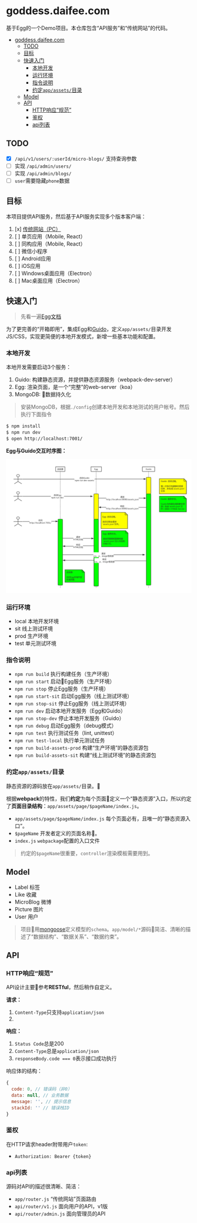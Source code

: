 # goddess.daifee.com

基于Egg的一个Demo项目。本仓库包含“API服务”和“传统网站”的代码。


- [goddess.daifee.com](#goddessdaifeecom)
  - [TODO](#todo)
  - [目标](#%E7%9B%AE%E6%A0%87)
  - [快速入门](#%E5%BF%AB%E9%80%9F%E5%85%A5%E9%97%A8)
    - [本地开发](#%E6%9C%AC%E5%9C%B0%E5%BC%80%E5%8F%91)
    - [运行环境](#%E8%BF%90%E8%A1%8C%E7%8E%AF%E5%A2%83)
    - [指令说明](#%E6%8C%87%E4%BB%A4%E8%AF%B4%E6%98%8E)
    - [约定`app/assets/`目录](#%E7%BA%A6%E5%AE%9Aappassets%E7%9B%AE%E5%BD%95)
  - [Model](#model)
  - [API](#api)
    - [HTTP响应“规范”](#http%E5%93%8D%E5%BA%94%E8%A7%84%E8%8C%83)
    - [鉴权](#%E9%89%B4%E6%9D%83)
    - [api列表](#api%E5%88%97%E8%A1%A8)

## TODO

- [x] `/api/v1/users/:userId/micro-blogs/` 支持查询参数
- [ ] 实现 `/api/admin/users/`
- [ ] 实现 `/api/admin/blogs/`
- [ ] `user`需要隐藏`phone`数据

## 目标

本项目提供API服务，然后基于API服务实现多个版本客户端：

1. [x] [传统网站（PC）](https://goddess.daifee.com/recommended/)
2. [ ] 单页应用（Mobile, React）
3. [ ] 同构应用（Mobile, React）
4. [ ] 微信小程序
5. [ ] Android应用
6. [ ] iOS应用
7. [ ] Windows桌面应用（Electron）
8. [ ] Mac桌面应用（Electron）


## 快速入门

> 先看一遍[Egg文档](https://eggjs.org/zh-cn/intro/)

为了更完善的“开箱即用”，集成Egg和[Guido](https://github.com/zuzucheFE/guido/)，定义`app/assets/`目录开发 JS/CSS，实现更简便的本地开发模式，新增一些基本功能和配置。


### 本地开发

本地开发需要启动3个服务：

1. Guido: 构建静态资源，并提供静态资源服务（webpack-dev-server）
2. Egg: 渲染页面，是一个“完整”的web-server（koa）
3. MongoDB: 数据持久化

> 安装MongoDB，根据`./config`创建本地开发和本地测试的用户帐号。然后执行下面指令
```bash
$ npm install
$ npm run dev
$ open http://localhost:7001/
```

**Egg与Guido交互时序图：**

![本地开发时序图](./docs/Egg&Guido本地开发原理.jpg)


### 运行环境

- local 本地开发环境
- sit 线上测试环境
- prod 生产环境
- test 单元测试环境


### 指令说明

- `npm run build` 执行构建任务（生产环境）
- `npm run start` 启动Egg服务（生产环境）
- `npm run stop` 停止Egg服务（生产环境）
- `npm run start-sit` 启动Egg服务（线上测试环境）
- `npm run stop-sit` 停止Egg服务（线上测试环境）
- `npm run dev` 启动本地开发服务（Egg和Guido）
- `npm run stop-dev`  停止本地开发服务（Guido）
- `npm run debug` 启动Egg服务（debug模式）
- `npm run test` 执行测试任务（lint, unittest）
- `npm run test-local` 执行单元测试任务
- `npm run build-assets-prod` 构建“生产环境”的静态资源包
- `npm run build-assets-sit` 构建“线上测试环境”的静态资源包


### 约定`app/assets/`目录

静态资源的源码放在`app/assets/`目录。

根据**webpack**的特性，我们**约定**为每个页面定义一个“静态资源”入口，所以约定了**页面目录结构**：`app/assets/page/$pageName/index.js`。

- `app/assets/page/$pageName/index.js` 每个页面必有，且唯一的“静态资源入口”。
- `$pageName` 开发者定义的页面名称。
- `index.js` `webpackage`配置的入口文件

> 约定的`$pageName`很重要，`controller`渲染模板需要用到。


## Model

- Label 标签
- Like 收藏
- MicroBlog 微博
- Picture 图片
- User 用户

> 项目用[mongoose](https://mongoosejs.com/)定义模型的`schema`。`app/model/*`源码简洁、清晰的描述了“数据结构”、“数据关系”、“数据约束”。

## API

### HTTP响应“规范”

API设计主要参考**RESTful**，然后稍作自定义。

**请求：**

1. `Content-Type`只支持`application/json`
2.

**响应：**

1. `Status Code`总是200
2. `Content-Type`总是`application/json`
3. `responseBody.code === 0`表示接口成功执行

响应体的结构：
```js
{
  code: 0, // 错误码（非0）
  data: null, // 业务数据
  message: '', // 提示信息
  stackId: '' // 错误栈ID
}
```

### 鉴权

在HTTP请求header附带用户`token`:

* `Authorization: Bearer {token}`


### api列表

源码对API的描述很清晰、简洁：

- `app/router.js` “传统网站”页面路由
- `api/router/v1.js` 面向用户的API，v1版
- `api/router/admin.js` 面向管理员的API
